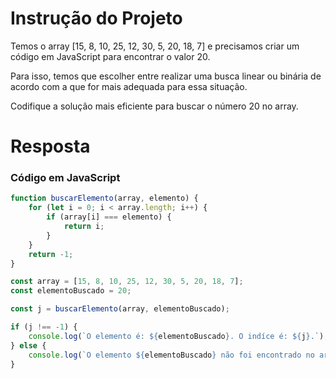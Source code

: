 # **Instrução do Projeto**
Temos o array [15, 8, 10, 25, 12, 30, 5, 20, 18, 7] e precisamos criar um código em JavaScript para encontrar o valor 20.

Para isso, temos que escolher entre realizar uma busca linear ou binária de acordo com a que for mais adequada para essa situação.

Codifique a solução mais eficiente para buscar o número 20 no array.


# **Resposta**

### Código em JavaScript

```javascript
function buscarElemento(array, elemento) {
    for (let i = 0; i < array.length; i++) {
        if (array[i] === elemento) {
            return i;
        }
    }
    return -1; 
}

const array = [15, 8, 10, 25, 12, 30, 5, 20, 18, 7];
const elementoBuscado = 20;

const j = buscarElemento(array, elementoBuscado);

if (j !== -1) {
    console.log(`O elemento é: ${elementoBuscado}. O indíce é: ${j}.`);
} else {
    console.log(`O elemento ${elementoBuscado} não foi encontrado no array.`);
}


```
